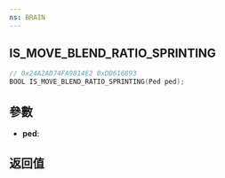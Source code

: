 ```yaml
---
ns: BRAIN
---
```

## IS_MOVE_BLEND_RATIO_SPRINTING

```c
// 0x24A2AD74FA9814E2 0xDD616893
BOOL IS_MOVE_BLEND_RATIO_SPRINTING(Ped ped);
```


## 參數
* **ped**: 

## 返回值
